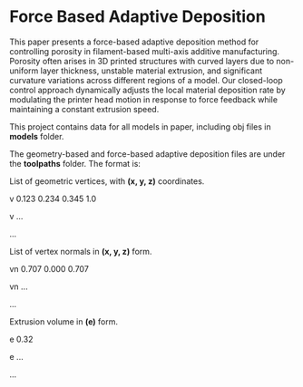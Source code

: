 # Force Based Adaptive Deposition

This paper presents a force-based adaptive deposition method for controlling porosity in filament-based multi-axis additive manufacturing. Porosity often arises in 3D printed structures with curved layers due to non-uniform layer thickness, unstable material extrusion, and significant curvature variations across different regions of a model. Our closed-loop control approach dynamically adjusts the local material deposition rate by modulating the printer head motion in response to force feedback while maintaining a constant extrusion speed.

This project contains data for all models in paper, including obj files in **models** folder.

The geometry-based and force-based adaptive deposition files are under the **toolpaths** folder. The format is:

List of geometric vertices, with **(x, y, z)** coordinates.

v 0.123 0.234 0.345 1.0

v ...

...

List of vertex normals in **(x, y, z)** form.

vn 0.707 0.000 0.707

vn ...

...

Extrusion volume in **(e)** form.

e 0.32

e ...

...

